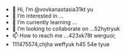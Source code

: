 - 👋 Hi, I’m @vovkanastasia31kt yu
- 👀 I’m interested in ...
- 🌱 I’m currently learning ...
- 💞️ I’m looking to collaborate on ...52hytryuk
- 📫 How to reach me ...423xk78t werguoi;
- 111475574,chjha weffyuk
 h45 54e tyue
<!---yrethrthr
vovkanastasia31/vovkanastasia31 is a ✨ special ✨ repository because its `README.md` (this file) appears on your GitHub profile.
You can click the Preview link to take a look at your changes.
--->
